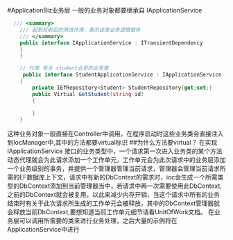 ﻿#ApplicationBiz业务层
一般的业务对象都要继承自 IApplicationService
```c#
  /// <summary>
    /// 起到反射后的筛选作用，表示这是业务逻辑载体
    /// </summary>
    public interface IApplicationService : ITransientDependency
    {
    }

    // 代表 有关 student业务的业务类
     public interface StudentApplicationService : IApplicationService
    {
        private IEfRepository<Student> StudentRepository{get;set;}
        public Virtual GetStudent(string id)
        {

        }
    }
```
这种业务对象一般直接在Controller中调用，在程序启动时这些业务类会直接注入到IocManager中,其中的方法都要virtual标识
##为什么方法要virtual？
在实现 IApplicationService 接口的业务类型中，一个请求第一次进入业务类的某个方法动态代理就会为此请求添加一个工作单元，工作单元会为此次请求中的业务层添加一个业务级别的事务，并提供一个管理器管理当前请求，管理器会管理当前请求所需的EF数据库上下文，请求中有新的DbContext的需求时，ioc会生成一个所需类型的DbContext添加到当前管理器当中，若请求中再一次需要使用此DbContext,之前的DbContext就会被复用，以此来减少内存开销，当这个请求中所有的业务结束时有关于此次请求所生成的工作单元会被释放，其中的DbContext管理器就会释放当前DbContext,要想知道当前工作单元细节请看UnitOfWork文档。
在业务层可以调用所需要的类来进行业务处理，之后大量的示例将在ApplicationService中进行